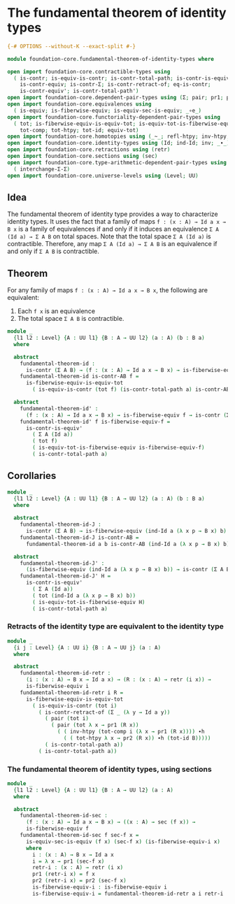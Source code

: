 # The fundamental theorem of identity types

```agda
{-# OPTIONS --without-K --exact-split #-}

module foundation-core.fundamental-theorem-of-identity-types where

open import foundation-core.contractible-types using
  ( is-contr; is-equiv-is-contr; is-contr-total-path; is-contr-is-equiv';
    is-contr-equiv; is-contr-Σ; is-contr-retract-of; eq-is-contr;
    is-contr-equiv'; is-contr-total-path')
open import foundation-core.dependent-pair-types using (Σ; pair; pr1; pr2)
open import foundation-core.equivalences using
  ( is-equiv; is-fiberwise-equiv; is-equiv-sec-is-equiv; _∘e_)
open import foundation-core.functoriality-dependent-pair-types using
  ( tot; is-fiberwise-equiv-is-equiv-tot; is-equiv-tot-is-fiberwise-equiv;
    tot-comp; tot-htpy; tot-id; equiv-tot)
open import foundation-core.homotopies using (_~_; refl-htpy; inv-htpy; _∙h_)
open import foundation-core.identity-types using (Id; ind-Id; inv; _∙_)
open import foundation-core.retractions using (retr)
open import foundation-core.sections using (sec)
open import foundation-core.type-arithmetic-dependent-pair-types using
  ( interchange-Σ-Σ)
open import foundation-core.universe-levels using (Level; UU)
```

## Idea

The fundamental theorem of identity type provides a way to characterize identity types. It uses the fact that a family of maps `f : (x : A) → Id a x → B x` is a family of equivalences if and only if it induces an equivalence `Σ A (Id a) → Σ A B` on total spaces. Note that the total space `Σ A (Id a)` is contractible. Therefore, any map `Σ A (Id a) → Σ A B` is an equivalence if and only if `Σ A B` is contractible.

## Theorem

For any family of maps `f : (x : A) → Id a x → B x`, the following are equivalent:
1. Each `f x` is an equivalence
2. The total space `Σ A B` is contractible.

```agda
module _
  {l1 l2 : Level} {A : UU l1} {B : A → UU l2} (a : A) (b : B a)
  where

  abstract
    fundamental-theorem-id :
      is-contr (Σ A B) → (f : (x : A) → Id a x → B x) → is-fiberwise-equiv f
    fundamental-theorem-id is-contr-AB f =
      is-fiberwise-equiv-is-equiv-tot
        ( is-equiv-is-contr (tot f) (is-contr-total-path a) is-contr-AB)

  abstract
    fundamental-theorem-id' :
      (f : (x : A) → Id a x → B x) → is-fiberwise-equiv f → is-contr (Σ A B)
    fundamental-theorem-id' f is-fiberwise-equiv-f =
      is-contr-is-equiv'
        ( Σ A (Id a))
        ( tot f)
        ( is-equiv-tot-is-fiberwise-equiv is-fiberwise-equiv-f)
        ( is-contr-total-path a)
```

## Corollaries

```agda
module _
  {l1 l2 : Level} {A : UU l1} {B : A → UU l2} (a : A) (b : B a)
  where
  
  abstract 
    fundamental-theorem-id-J :
      is-contr (Σ A B) → is-fiberwise-equiv (ind-Id a (λ x p → B x) b)
    fundamental-theorem-id-J is-contr-AB =
      fundamental-theorem-id a b is-contr-AB (ind-Id a (λ x p → B x) b)

  abstract
    fundamental-theorem-id-J' :
      (is-fiberwise-equiv (ind-Id a (λ x p → B x) b)) → is-contr (Σ A B)
    fundamental-theorem-id-J' H =
      is-contr-is-equiv'
        ( Σ A (Id a))
        ( tot (ind-Id a (λ x p → B x) b))
        ( is-equiv-tot-is-fiberwise-equiv H)
        ( is-contr-total-path a)
```

### Retracts of the identity type are equivalent to the identity type

```agda
module _
  {i j : Level} {A : UU i} {B : A → UU j} (a : A)
  where

  abstract
    fundamental-theorem-id-retr :
      (i : (x : A) → B x → Id a x) → (R : (x : A) → retr (i x)) →
      is-fiberwise-equiv i
    fundamental-theorem-id-retr i R =
      is-fiberwise-equiv-is-equiv-tot
        ( is-equiv-is-contr (tot i)
          ( is-contr-retract-of (Σ _ (λ y → Id a y))
            ( pair (tot i)
              ( pair (tot λ x → pr1 (R x))
                ( ( inv-htpy (tot-comp i (λ x → pr1 (R x)))) ∙h
                  ( ( tot-htpy λ x → pr2 (R x)) ∙h (tot-id B)))))
            ( is-contr-total-path a))
          ( is-contr-total-path a))
```

### The fundamental theorem of identity types, using sections

```agda
module _
  {l1 l2 : Level} {A : UU l1} {B : A → UU l2} (a : A)
  where

  abstract
    fundamental-theorem-id-sec :
      (f : (x : A) → Id a x → B x) → ((x : A) → sec (f x)) →
      is-fiberwise-equiv f
    fundamental-theorem-id-sec f sec-f x =
      is-equiv-sec-is-equiv (f x) (sec-f x) (is-fiberwise-equiv-i x)
      where
        i : (x : A) → B x → Id a x
        i = λ x → pr1 (sec-f x)
        retr-i : (x : A) → retr (i x)
        pr1 (retr-i x) = f x
        pr2 (retr-i x) = pr2 (sec-f x)
        is-fiberwise-equiv-i : is-fiberwise-equiv i
        is-fiberwise-equiv-i = fundamental-theorem-id-retr a i retr-i
```
